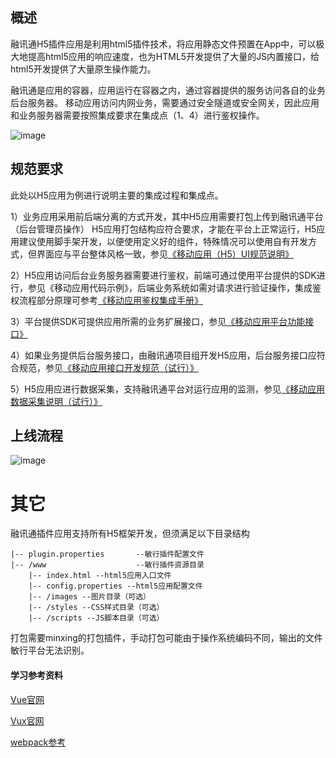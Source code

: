 ## 概述

融讯通H5插件应用是利用html5插件技术，将应用静态文件预置在App中，可以极大地提高html5应用的响应速度，也为HTML5开发提供了大量的JS内置接口，给html5开发提供了大量原生操作能力。

融讯通是应用的容器，应用运行在容器之内，通过容器提供的服务访问各自的业务后台服务器。
移动应用访问内网业务，需要通过安全隧道或安全网关，因此应用和业务服务器需要按照集成要求在集成点（1、4）进行鉴权操作。

![image](/mobile/h-process.png)

## 规范要求

此处以H5应用为例进行说明主要的集成过程和集成点。

1）业务应用采用前后端分离的方式开发，其中H5应用需要打包上传到融讯通平台（后台管理员操作） H5应用打包结构应符合要求，才能在平台上正常运行，H5应用建议使用脚手架开发，以便使用定义好的组件，特殊情况可以使用自有开发方式，但界面应与平台整体风格一致，参见[《移动应用（H5）UI规范说明》](http://10.80.37.239:8090/pages/viewpage.action?pageId=2392654)

2）H5应用访问后台业务服务器需要进行鉴权，前端可通过使用平台提供的SDK进行，参见《移动应用代码示例》，后端业务系统如需对请求进行验证操作，集成鉴权流程部分原理可参考[《移动应用鉴权集成手册》](http://pan.chamc.com.cn/web/index.html#group/12/58707907969780/%E5%BA%94%E7%94%A8%E9%9B%86%E6%88%90%E8%A7%84%E8%8C%83/%E7%A7%BB%E5%8A%A8%E9%A1%B9%E7%9B%AE%E7%BB%84/58707907969024/group%3A58707907969024%2F%E8%9E%8D%E8%AE%AF%E9%80%9A%2F%E5%BA%94%E7%94%A8%E9%9B%86%E6%88%90%E8%A7%84%E8%8C%83/0.56864328659446)

3）平台提供SDK可提供应用所需的业务扩展接口，参见[《移动应用平台功能接口》](http://pan.chamc.com.cn/web/index.html#group/12/58707907969780/%E5%BA%94%E7%94%A8%E9%9B%86%E6%88%90%E8%A7%84%E8%8C%83/%E7%A7%BB%E5%8A%A8%E9%A1%B9%E7%9B%AE%E7%BB%84/58707907969024/group%3A58707907969024%2F%E8%9E%8D%E8%AE%AF%E9%80%9A%2F%E5%BA%94%E7%94%A8%E9%9B%86%E6%88%90%E8%A7%84%E8%8C%83/0.56864328659446)

4）如果业务提供后台服务接口，由融讯通项目组开发H5应用，后台服务接口应符合规范，参见[《移动应用接口开发规范（试行）》](http://pan.chamc.com.cn/web/index.html#group/12/58707907969780/%E5%BA%94%E7%94%A8%E9%9B%86%E6%88%90%E8%A7%84%E8%8C%83/%E7%A7%BB%E5%8A%A8%E9%A1%B9%E7%9B%AE%E7%BB%84/58707907969024/group%3A58707907969024%2F%E8%9E%8D%E8%AE%AF%E9%80%9A%2F%E5%BA%94%E7%94%A8%E9%9B%86%E6%88%90%E8%A7%84%E8%8C%83/0.56864328659446)

5）H5应用应进行数据采集，支持融讯通平台对运行应用的监测，参见[《移动应用数据采集说明（试行）》](http://pan.chamc.com.cn/web/index.html#group/12/58707907969780/%E5%BA%94%E7%94%A8%E9%9B%86%E6%88%90%E8%A7%84%E8%8C%83/%E7%A7%BB%E5%8A%A8%E9%A1%B9%E7%9B%AE%E7%BB%84/58707907969024/group%3A58707907969024%2F%E8%9E%8D%E8%AE%AF%E9%80%9A%2F%E5%BA%94%E7%94%A8%E9%9B%86%E6%88%90%E8%A7%84%E8%8C%83/0.56864328659446)

## 上线流程

![image](/mobile/hdev-process.png)


# 其它

融讯通插件应用支持所有H5框架开发，但须满足以下目录结构

```
|-- plugin.properties       --敏行插件配置文件
|-- /www                    --敏行插件资源目录
    |-- index.html --html5应用入口文件
    |-- config.properties --html5应用配置文件
    |-- /images --图片目录（可选）
    |-- /styles --CSS样式目录（可选）
    |-- /scripts --JS脚本目录（可选）
```

打包需要minxing的打包插件，手动打包可能由于操作系统编码不同，输出的文件敏行平台无法识别。

#### 学习参考资料

[Vue官网](https://cn.vuejs.org/)

[Vux官网](https://doc.vux.li/zh-CN/)

[webpack参考](https://segmentfault.com/a/1190000006178770)

